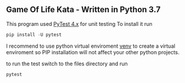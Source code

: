 ## Game Of Life Kata - Written in Python 3.7
This program used [PyTest 4.x](https://docs.pytest.org/en/latest/) for unit testing
To install it run
```python
pip install -U pytest
```
I recommend to use python virtual enviroment [venv](https://docs.python.org/3/library/venv.html) to create a virtual enviroment so PIP installation will not affect your other python projects.

to run the test switch to the files directory and run
```python
pytest
```